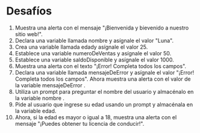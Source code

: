 # Desafíos
1. Muestra una alerta con el mensaje "¡Bienvenida y bievenido a nuestro sitio web!".
2. Declara una variable llamada nombre y asígnale el valor "Luna".
3. Crea una variable llamada edady asígnale el valor 25.
4. Establece una variable numeroDeVentas y asígnale el valor 50.
5. Establece una variable saldoDisponible y asígnale el valor 1000.
6. Muestra una alerta con el texto "¡Error! Completa todos los campos".
7. Declara una variable llamada mensajeDeError y asígnale el valor "¡Error! Completa todos los campos". Ahora muestra una alerta con el valor de la variable mensajeDeError .
8. Utiliza un prompt para preguntar el nombre del usuario y almacénalo en la variable nombre .
9. Pide al usuario que ingrese su edad usando un prompt y almacénala en la variable edad.
10. Ahora, si la edad es mayor o igual a 18, muestra una alerta con el mensaje "¡Puedes obtener tu licencia de conducir!".